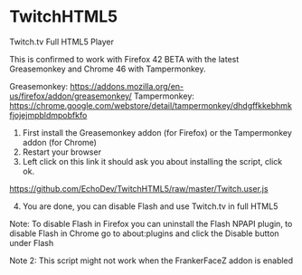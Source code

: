# TwitchHTML5
Twitch.tv Full HTML5 Player



This is confirmed to work with Firefox 42 BETA with the latest Greasemonkey and Chrome 46 with Tampermonkey.


Greasemonkey: https://addons.mozilla.org/en-us/firefox/addon/greasemonkey/
Tampermonkey: https://chrome.google.com/webstore/detail/tampermonkey/dhdgffkkebhmkfjojejmpbldmpobfkfo



1. First install the Greasemonkey addon (for Firefox) or the Tampermonkey addon (for Chrome)
2. Restart your browser
3. Left click on this link it should ask you about installing the script, click ok.

https://github.com/EchoDev/TwitchHTML5/raw/master/Twitch.user.js

4. You are done, you can disable Flash and use Twitch.tv in full HTML5

Note: To disable Flash in Firefox you can uninstall the Flash NPAPI plugin, to disable Flash in Chrome go to about:plugins and click the Disable button under Flash

Note 2: This script might not work when the FrankerFaceZ addon is enabled
